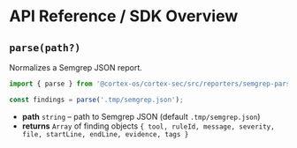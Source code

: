# API Reference / SDK Overview

## `parse(path?)`

Normalizes a Semgrep JSON report.

```js
import { parse } from '@cortex-os/cortex-sec/src/reporters/semgrep-parse.js';

const findings = parse('.tmp/semgrep.json');
```

- **path** `string` – path to Semgrep JSON (default `.tmp/semgrep.json`)
- **returns** `Array` of finding objects `{ tool, ruleId, message, severity, file, startLine, endLine, evidence, tags }`
